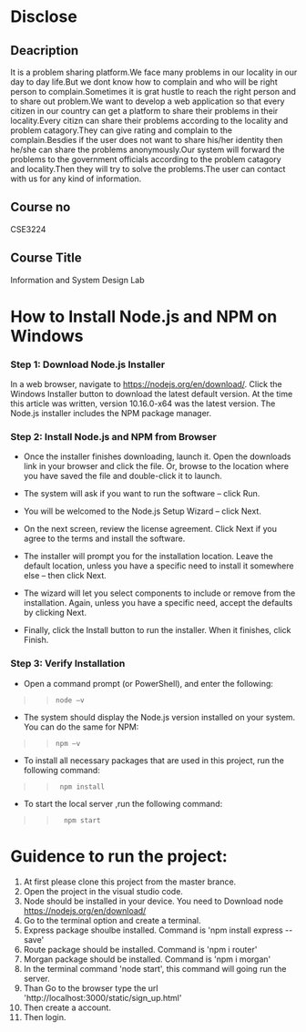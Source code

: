 # Disclose

## Deacription
It is a problem sharing platform.We face many problems in our locality in our day to day life.But we dont know how to complain and who will be right person to complain.Sometimes it is grat hustle to reach the right person and to share out problem.We want to develop a web application so that every citizen in our country can get a platform to share their problems in their locality.Every citizn can share their problems according to the locality and problem catagory.They can give rating and complain to the complain.Besdies if the user does not want to share his/her identity then he/she can share the problems anonymously.Our system will forward the problems to the government officials according to the problem catagory and locality.Then they will try to solve the problems.The user can contact with us for any kind of information.

## Course no 
CSE3224

## Course Title
Information and System Design Lab

# How to Install Node.js and NPM on Windows

### Step 1: Download Node.js Installer
  In a web browser, navigate to https://nodejs.org/en/download/. 
  Click the Windows Installer button to download the latest default version. 
  At the time this article was written, version 10.16.0-x64 was the latest version. 
  The Node.js installer includes the NPM package manager.

### Step 2: Install Node.js and NPM from Browser

- Once the installer finishes downloading, launch it. Open the downloads link in your browser and click the file. Or, browse to the location where you have saved the file and double-click it to launch.

- The system will ask if you want to run the software – click Run.

- You will be welcomed to the Node.js Setup Wizard – click Next.

- On the next screen, review the license agreement. Click Next if you agree to the terms and install the software.

- The installer will prompt you for the installation location. Leave the default location, unless you have a specific need to install it somewhere else – then click Next.

- The wizard will let you select components to include or remove from the installation. Again, unless you have a specific need, accept the defaults by clicking Next.

- Finally, click the Install button to run the installer. When it finishes, click Finish.


### Step 3: Verify Installation
  
- Open a command prompt (or PowerShell), and enter the following:

>>  `node –v`
  
-  The system should display the Node.js version installed on your system. You can do the same for NPM:

>>  `npm –v`

- To install all necessary packages that are used in this project, run the following command:

>> `  npm install  `

- To start the local server ,run the following command:

>> `   npm start   `


# Guidence to run the project:

1. At first please clone this project from the master brance.
2. Open the project in the visual studio code.
3. Node should be installed in your device. You need to Download node https://nodejs.org/en/download/
4. Go to the terminal option and create a terminal.
5. Express package shoulbe installed. Command is 'npm install express --save'
6. Route package should be installed. Command is 'npm i router'
7. Morgan  package should be installed. Command is 'npm i morgan'
8. In the terminal command 'node start', this command will going run the server.
9. Than Go to the browser type the url 'http://localhost:3000/static/sign_up.html'
10. Then create a account.
11. Then login.
